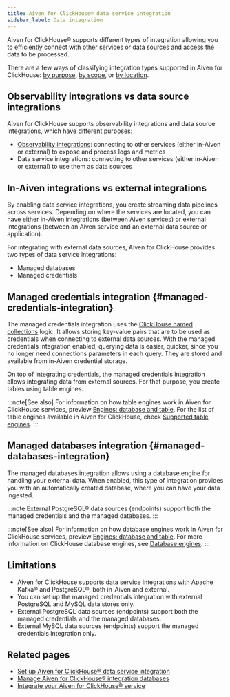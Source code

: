 ```yaml
---
title: Aiven for ClickHouse® data service integration
sidebar_label: Data integration
---
```


Aiven for ClickHouse® supports different types of integration allowing you to efficiently
connect with other services or data sources and access the data to be processed.

There are a few ways of classifying integration types supported in Aiven for ClickHouse:
[by purpose](/docs/products/clickhouse/concepts/data-integration-overview#observability-integrations-vs-data-source-integrations),
[by scope](/docs/products/clickhouse/concepts/data-integration-overview#managed-credentials-integration),
or
[by location](/docs/products/clickhouse/concepts/data-integration-overview#in-aiven-integrations-vs-external-integrations).

## Observability integrations vs data source integrations

Aiven for ClickHouse supports observability integrations and data source integrations,
which have different purposes:

- [Observability integrations](/docs/products/clickhouse/howto/list-integrations):
  connecting to other services (either in-Aiven or external) to expose and process logs
  and metrics
- Data service integrations: connecting to other services (either in-Aiven or external) to
use them as data sources

## In-Aiven integrations vs external integrations

By enabling data service integrations, you create streaming data pipelines across
services. Depending on where the services are located, you can have either in-Aiven
integrations (between Aiven services) or external integrations (between an Aiven service
and an external data source or application).

For integrating with external data sources, Aiven for ClickHouse provides two types of
data service integrations:

- Managed databases
- Managed credentials

## Managed credentials integration {#managed-credentials-integration}

The managed credentials integration uses the
[ClickHouse named collections](https://clickhouse.com/docs/en/operations/named-collections)
logic. It allows storing key-value pairs that are to be used as credentials when
connecting to external data sources. With the managed credentials integration enabled,
querying data is easier, quicker, since you no longer need connections parameters in each
query. They are stored and available from in-Aiven credential storage.

On top of integrating credentials, the managed credentials integration allows integrating
data from external sources. For that purpose, you create tables using table engines.

:::note[See also]
For information on how table engines work in Aiven for ClickHouse services, preview
[Engines: database and table](/docs/products/clickhouse/concepts/service-architecture#engines-database-and-table).
For the list of table engines available in Aiven for ClickHouse, check
[Supported table engines](/docs/products/clickhouse/reference/supported-table-engines).
:::

## Managed databases integration {#managed-databases-integration}

The managed databases integration allows using a database engine for handling your
external data. When enabled, this type of integration provides you with an automatically
created database, where you can have your data ingested.

:::note
External PostgreSQL® data sources (endpoints) support both the managed credentials and the
managed databases.
:::

:::note[See also]
For information on how database engines work in Aiven for ClickHouse services, preview
[Engines: database and table](/docs/products/clickhouse/concepts/service-architecture#engines-database-and-table).
For more information on ClickHouse database engines, see
[Database engines](https://clickhouse.com/docs/en/engines/database-engines).
:::

## Limitations

- Aiven for ClickHouse supports data service integrations with Apache Kafka® and
PostgreSQL®, both in-Aiven and external.
- You can set up the managed credentials integration with external PostgreSQL and MySQL
data stores only.
- External PostgreSQL data sources (endpoints) support both the managed credentials and
the managed databases.
- External MySQL data sources (endpoints) support the managed credentials integration
only.

## Related pages

- [Set up Aiven for ClickHouse® data service integration](/docs/products/clickhouse/howto/data-service-integration)
- [Manage Aiven for ClickHouse® integration databases](/docs/products/clickhouse/howto/integration-databases)
- [Integrate your Aiven for ClickHouse® service](/docs/products/clickhouse/howto/list-integrations)
